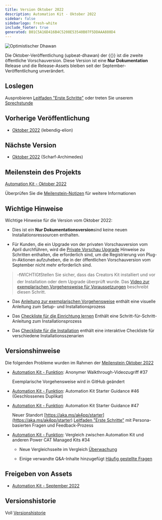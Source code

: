```yaml
---
title: Version Oktober 2022
description: Automation Kit - Oktober 2022
sidebar: false
sidebarlogo: fresh-white
include_footer: true
generated: B01C5A16D416B4C5208E53540B07F5DDAAA880D4
---
```


![Optimistischer Dhawan](/images/upbeat-dhawan.png)

Die Oktober-Veröffentlichung (upbeat-dhawan) der {{<product-name>}} ist die zweite öffentliche Vorschauversion. Diese Version ist eine **Nur Dokumentation** Release und die Release-Assets bleiben seit der September-Veröffentlichung unverändert.

## Loslegen

Ausprobieren [Leitfaden "Erste Schritte"](/de/get-started) oder treten Sie unserem [Sprechstunde](/de/office-hours)

## Vorherige Veröffentlichung

- [Oktober 2022](/de/releases/september-2022) (lebendig-elion)

## Nächste Version

- [Oktober 2022](/de/releases/november-2022) (Scharf-Archimedes)

## Meilenstein des Projekts

[Automation Kit - Oktober 2022](https://github.com/orgs/microsoft/projects/486/views/3)

Überprüfen Sie die [Meilenstein-Notizen](/de/releases/milestones) für weitere Informationen

## Wichtige Hinweise

Wichtige Hinweise für die Version vom Oktober 2022:

- Dies ist ein **Nur Dokumentationsversion**sind keine neuen Installationsressourcen enthalten.

- Für Kunden, die ein Upgrade von der privaten Vorschauversion vom April durchführen, wird die [Private Vorschau Upgrade](https://github.com/microsoft/powercat-automation-kit/blob/main/docs/private-preview-upgrade.md) Hinweise zu Schritten enthalten, die erforderlich sind, um die Registrierung von Plug-in-Aktionen aufzuheben, die in der öffentlichen Vorschauversion vom September nicht mehr erforderlich sind.

> -❗WICHTIG❗Stellen Sie sicher, dass das Creators Kit installiert und vor der Installation oder dem Upgrade überprüft wurde. Das [Video zur exemplarischen Vorgehensweise für Voraussetzungen](https://github.com/microsoft/powercat-automation-kit/blob/main/docs/walkthrough.md) beschreibt diesen Schritt.

- Das [Anleitung zur exemplarischen Vorgehensweise](https://github.com/microsoft/powercat-automation-kit/blob/main/docs/walkthrough.md) enthält eine visuelle Anleitung zum Setup- und Installationsprozess

- Das [Checkliste für die Einrichtung lernen](https://learn.microsoft.com/power-automate/guidance/automation-kit/setup/setup-checklist) Enthält eine Schritt-für-Schritt-Anleitung zum Installationsprozess

- Das [Checkliste für die Installation](/de/get-started/install-checklist) enthält eine interaktive Checkliste für verschiedene Installationsszenarien

## Versionshinweise

Die folgenden Probleme wurden im Rahmen der [Meilenstein Oktober 2022](https://github.com/orgs/microsoft/projects/486/views/3)

- [Automation Kit - Funktion](https://github.com/microsoft/powercat-automation-kit/issues/37): Anonymer Walkthrough-Videozugriff #37

  Exemplarische Vorgehensweise wird in GitHub geändert

- [Automation Kit - Funktion](https://github.com/microsoft/powercat-automation-kit/issues/46): Automation Kit Starter Guidance #46 (Geschlossenes Duplikat)

- [Automation Kit - Funktion](https://github.com/microsoft/powercat-automation-kit/issues/47): Automation Kit Starter Guidance #47

  Neuer Standort [https://aka.ms/ak4pp/starter](https://aka.ms/ak4pp/starter)
  [Leitfaden "Erste Schritte"](https://microsoft.github.io/powercat-automation-kit/get-started/) mit Persona-basierten Fragen und Feedback-Prozess

- [Automation Kit - Funktion](https://github.com/microsoft/powercat-automation-kit/issues/34): Vergleich zwischen Automation Kit und anderen Power CAT Managed Kits #34

  - Neue Vergleichsseite im Vergleich [Überwachung](https://microsoft.github.io/powercat-automation-kit/monitoring-compare/)
  
  - Einige verwandte Q&A-Inhalte hinzugefügt [Häufig gestellte Fragen](https://microsoft.github.io/powercat-automation-kit/frequently-asked-questions/)

## Freigeben von Assets

- [Automation Kit - September 2022](https://github.com/microsoft/powercat-automation-kit/releases/tag/AutomationKit-September2022)

## Versionshistorie

Voll [Versionshistorie](/de/releases)
